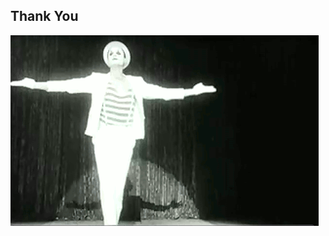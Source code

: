 ##  Thank You

<!-- ![](resources/images/thanks/thanks-a-bunch.gif) --> <!-- .element width="40%" -->

<!-- ![](resources/images/thanks/thank-you-film-reel.gif) --> <!-- .element width="50%" -->

![](resources/images/thanks/thank-you-bow-clown.gif) <!-- .element width="50%" -->
